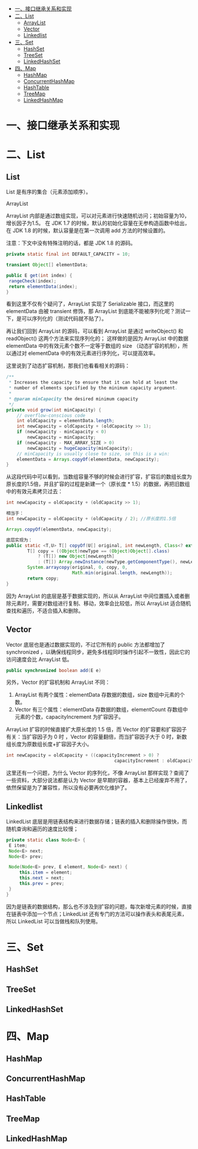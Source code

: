 <!-- TOC -->
- [一、接口继承关系和实现](#一接口继承关系和实现)
- [二、List](#二List)
  - [ArrayList](#ArrayList)
  - [Vector](#Vector)
  - [Linkedlist](#Linkedlist)
- [三、Set](#三Set)
  - [HashSet](#HashSet)
  - [TreeSet](#TreeSet)
  - [LinkedHashSet](#LinkedHashSet)
- [四、Map](#四Map)
  - [HashMap](#HashMap)
  - [ConcurrentHashMap](#ConcurrentHashMap)
  - [HashTable](#HashTable)
  - [TreeMap](#TreeMap)
  - [LinkedHashMap](#LinkedHashMap)
<!-- TOC -->


# 一、接口继承关系和实现

# 二、List

## List

List 是有序的集合（元素添加顺序）。

ArrayList

ArrayList 内部是通过数组实现，可以对元素进行快速随机访问；初始容量为10，增长因子为1.5。
在 JDK 1.7 的时候，默认的初始化容量在无参构造函数中给出，在 JDK 1.8 的时候，默认容量是在第一次调用 add 方法的时候设置的。

注意：下文中没有特殊注明的话，都是 JDK 1.8 的源码。

```Java
private static final int DEFAULT_CAPACITY = 10;

transient Object[] elementData;

public E get(int index) {
 rangeCheck(index);
 return elementData(index);
}
```

看到这里不仅有个疑问了，ArrayList 实现了 Serializable 接口，而这里的 elementData 由被 transient 修饰，那 ArrayList 到底能不能被序列化呢？测试一下，是可以序列化的（测试代码就不贴了）。

再让我们回到 ArrayList 的源码，可以看到 ArrayList 是通过 writeObject() 和 readObject() 这两个方法来实现序列化的；
这样做的是因为 ArrayList 中的数据 elementData 中的有效元素个数不一定等于数组的 size （动态扩容的机制），所以通过对 elementData 中的有效元素进行序列化，可以提高效率。

这里说到了动态扩容机制，那我们也看看相关的源码：

```Java
/**
 * Increases the capacity to ensure that it can hold at least the
 * number of elements specified by the minimum capacity argument.
 *
 * @param minCapacity the desired minimum capacity
 */
private void grow(int minCapacity) {
    // overflow-conscious code
    int oldCapacity = elementData.length;
    int newCapacity = oldCapacity + (oldCapacity >> 1);
    if (newCapacity - minCapacity < 0)
        newCapacity = minCapacity;
    if (newCapacity - MAX_ARRAY_SIZE > 0)
        newCapacity = hugeCapacity(minCapacity);
    // minCapacity is usually close to size, so this is a win:
    elementData = Arrays.copyOf(elementData, newCapacity);
}
```

从这段代码中可以看到，当数组容量不够的时候会进行扩容，扩容后的数组长度为原长度的1.5倍，并且扩容的过程是新建一个（原长度 * 1.5）的数据，再把旧数组中的有效元素拷贝过去：

```Java
int newCapacity = oldCapacity + (oldCapacity >> 1);

相当于：
int newCapacity = oldCapacity + (oldCapacity / 2); //原长度的1.5倍
```

```Java
Arrays.copyOf(elementData, newCapacity);

底层实现为：
public static <T,U> T[] copyOf(U[] original, int newLength, Class<? extends T[]> newType) {
        T[] copy = ((Object)newType == (Object)Object[].class)
            ? (T[]) new Object[newLength]
            : (T[]) Array.newInstance(newType.getComponentType(), newLength);
        System.arraycopy(original, 0, copy, 0,
                         Math.min(original.length, newLength));
        return copy;
}
```

因为 ArrayList 的底层是基于数据实现的，所以从 ArrayList 中间位置插入或者删除元素时，需要对数组进行复制、移动，效率会比较低，所以 ArrayList 适合随机查找和遍历，不适合插入和删除。

## Vector

Vector 底层也是通过数据实现的，不过它所有的 public 方法都增加了 synchronized ，以确保线程同步，避免多线程同时操作引起不一致性，因此它的访问速度会比 ArrayList 低。

```Java
public synchronized boolean add(E e)
```

另外，Vector 的扩容机制和 ArrayList 不同：

1. ArrayList 有两个属性：elementData 存数据的数组，size 数组中元素的个数。
2. Vector 有三个属性：elementData 存数据的数组，elementCount 存数组中元素的个数，capacityIncrement 为扩容因子。

ArrayList 扩容的时候直接扩大原长度的 1.5 倍，而 Vector 的扩容要和扩容因子有关：当扩容因子为 0 时 ，Vector 的容量翻倍，而当扩容因子大于 0 时，新数组长度为原数组长度+扩容因子大小。

```Java
int newCapacity = oldCapacity + ((capacityIncrement > 0) ?
                                         capacityIncrement : oldCapacity);
```

这里还有一个问题，为什么 Vector 的序列化，不像 ArrayList 那样实现？查阅了一些资料，大部分说法都是认为 Vector 是早期的容器，基本上已经废弃不用了，依然保留是为了兼容性，所以没有必要再优化维护了。


## Linkedlist

LinkedList 底层是用链表结构来进行数据存储；链表的插入和删除操作很快，而随机查询和遍历的速度比较慢；

```Java
private static class Node<E> {
 E item;
 Node<E> next;
 Node<E> prev;

 Node(Node<E> prev, E element, Node<E> next) {
     this.item = element;
     this.next = next;
     this.prev = prev;
 }
}
```

因为是链表的数据结构，那么也不涉及到扩容的问题，每次新增元素的时候，直接在链表中添加一个节点；LinkedList 还有专门的方法可以操作表头和表尾元素，所以 LinkedList 可以当做栈和队列使用。

# 三、Set

## HashSet

## TreeSet

## LinkedHashSet

# 四、Map

## HashMap

## ConcurrentHashMap

## HashTable

## TreeMap

## LinkedHashMap
